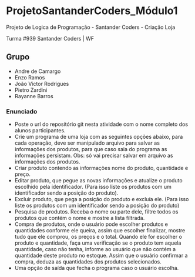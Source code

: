 # ProjetoSantanderCoders_Módulo1

Projeto de Logica de Programação - Santander Coders - Criação Loja

Turma #939 Santander Coders | WF

## Grupo
* Andre de Camargo
* Enzo Ramos
* João Victor Rodrigues
* Pietro Zardini
* Rayanne Barros

### Enunciado
* Poste o url do repositório git nesta atividade com o nome completo dos alunos participantes.
* Crie um programa de uma loja com as seguintes opções abaixo, para cada operação, deve ser manipulado arquivo para salvar as informações dos produtos, para que caso saia do programa as informações persistam. Obs: só vai precisar salvar em arquivo as informações dos produtos.
* Criar produto contendo as informações nome do produto, quantidade e preço.
* Editar produto, que pegue as novas informações e atualize o produto escolhido pela identificador. (Para isso liste os produtos com um identificador sendo a posição do produto).
* Excluir produto, que pega a posição do produto e excluía ele. (Para isso liste os produtos com um identificador sendo a posição do produto)
* Pesquisa de produtos. Receba o nome ou parte dele, filtre todos os produtos que contém o nome e mostre a lista filtrada.
* Compra de produtos, onde o usuário pode escolher produtos e quantidades conforme ele queira, assim que escolher finalizar, mostre tudo que ele comprou, os preços e o total. Quando ele for escolher o produto e quantidade, faça uma verificação se o produto tem aquela quantidade, caso não tenha, informe ao usuário que não contém a quantidade deste produto no estoque. Assim que o usuário confirmar a compra, deduza as quantidades dos produtos selecionados.
* Uma opção de saída que fecha o programa caso o usuário escolha.

